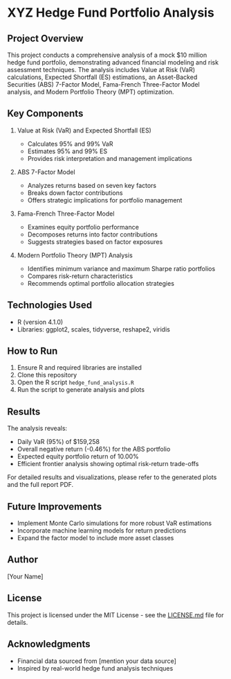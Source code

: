 # XYZ Hedge Fund Portfolio Analysis

## Project Overview

This project conducts a comprehensive analysis of a mock $10 million hedge fund portfolio, demonstrating advanced financial modeling and risk assessment techniques. The analysis includes Value at Risk (VaR) calculations, Expected Shortfall (ES) estimations, an Asset-Backed Securities (ABS) 7-Factor Model, Fama-French Three-Factor Model analysis, and Modern Portfolio Theory (MPT) optimization.

## Key Components

1. Value at Risk (VaR) and Expected Shortfall (ES)
   - Calculates 95% and 99% VaR
   - Estimates 95% and 99% ES
   - Provides risk interpretation and management implications

2. ABS 7-Factor Model
   - Analyzes returns based on seven key factors
   - Breaks down factor contributions
   - Offers strategic implications for portfolio management

3. Fama-French Three-Factor Model
   - Examines equity portfolio performance
   - Decomposes returns into factor contributions
   - Suggests strategies based on factor exposures

4. Modern Portfolio Theory (MPT) Analysis
   - Identifies minimum variance and maximum Sharpe ratio portfolios
   - Compares risk-return characteristics
   - Recommends optimal portfolio allocation strategies

## Technologies Used

- R (version 4.1.0)
- Libraries: ggplot2, scales, tidyverse, reshape2, viridis

## How to Run

1. Ensure R and required libraries are installed
2. Clone this repository
3. Open the R script `hedge_fund_analysis.R`
4. Run the script to generate analysis and plots

## Results

The analysis reveals:
- Daily VaR (95%) of $159,258
- Overall negative return (-0.46%) for the ABS portfolio
- Expected equity portfolio return of 10.00%
- Efficient frontier analysis showing optimal risk-return trade-offs

For detailed results and visualizations, please refer to the generated plots and the full report PDF.

## Future Improvements

- Implement Monte Carlo simulations for more robust VaR estimations
- Incorporate machine learning models for return predictions
- Expand the factor model to include more asset classes

## Author

[Your Name]

## License

This project is licensed under the MIT License - see the [LICENSE.md](LICENSE.md) file for details.

## Acknowledgments

- Financial data sourced from [mention your data source]
- Inspired by real-world hedge fund analysis techniques